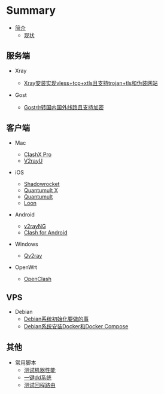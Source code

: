 # Summary

* [简介](README.md)
  * [现状](./docs/present_situation.md)

## 服务端

* Xray
  * [Xray安装实现vless+tcp+xtls且支持trojan+tls和伪装网站]()

* Gost
  * [Gost中转国内国外线路且支持加密]()

## 客户端

* Mac
  * [ClashX Pro]()
  * [V2rayU]()

* iOS
  * [Shadowrocket]()
  * [Quantumult X]()
  * [Quantumult]()
  * [Loon]()

* Android
  * [v2rayNG]()
  * [Clash for Android]()

* Windows
  * [Qv2ray]()

* OpenWrt
  * [OpenClash]()

## VPS

* Debian
  * [Debian系统初始化要做的事]()
  * [Debian系统安装Docker和Docker Compose]()

## 其他

* 常用脚本
  * [测试机器性能]()
  * [一键dd系统]()
  * [测试回程路由]()

